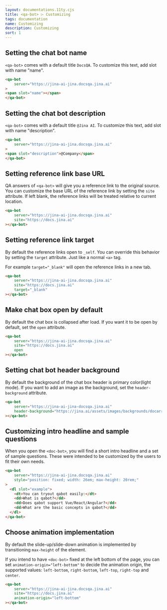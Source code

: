 ```yaml
---
layout: documentations.11ty.cjs
title: <qa-bot> ⌲ Customizing
tags: documentation
name: Customizing
description: Customizing
sort: 1
---
```

## Setting the chat bot name
`<qa-bot>` comes with a default title `DocsQA`. To customize this text, add slot with name "name".
```html
<qa-bot
    server="https://jina-ai-jina.docsqa.jina.ai"
>
<span slot="name"></span>
</qa-bot>
```
## Setting the chat bot description
`<qa-bot>` comes with a default title `@Jina AI`. To customize this text, add slot with name "description".
```html
<qa-bot
    server="https://jina-ai-jina.docsqa.jina.ai"
>
<span slot="description">@Company</span>
</qa-bot>
```
## Setting reference link base URL
QA answers of `<qa-bot>` will give you a reference link to the original source.
You can customize the base URL of the reference link by setting the `site` attribute. 
If left blank, the reference links will be treated relative to current location. 
```html
<qa-bot
    server="https://jina-ai-jina.docsqa.jina.ai"
    site="https://docs.jina.ai"
></qa-bot>
```

## Setting reference link target
By default the reference links open to `_self`. You can override this behavior by setting the `target` attribute. Just like a normal `<a>` tag.

For example `target="_blank"` will open the reference links in a new tab.
```html
<qa-bot
    server="https://jina-ai-jina.docsqa.jina.ai"
    site="https://docs.jina.ai"
    target="_blank"
></qa-bot>
```

## Make chat box open by default
By default the chat box is collapsed after load. If you want it to be open by default, set the `open` attribute.

```html
<qa-bot
    server="https://jina-ai-jina.docsqa.jina.ai"
    site="https://docs.jina.ai"
    open
></qa-bot>
```

## Setting chat bot header background
By default the background of the chat box header is primary color(light mode). If you want to add an image as the background, set the `header-background` attribute.
```html
<qa-bot
    server="https://jina-ai-jina-docsqa.jina.ai"
    header-background="https://jina.ai/assets/images/backgrounds/docarray.png"
></qa-bot>
```

## Customizing intro headline and sample questions
When you open the `<doc-bot>`, you will find a short intro headline and a set of sample questions.
These were intended to be customized by the users to fit their own needs.
```html
<qa-bot
    server="https://jina-ai-jina.docsqa.jina.ai"    
    style="position: fixed; width: 26em; max-height: 20rem;"
>
  <dl slot="example">
    <dt>You can tryout qabot easily:</dt>
    <dd>What is qabot?</dd>
    <dd>Does qabot support Vue/React/Angular?</dd>
    <dd>What are the basic concepts in qabot?</dd>
  </dl>
</qa-bot>
```
## Choose animation implementation
By default the slide-up/slide-down animation is implemented by transitioning `max-height` of the element.

If you intend to have `<doc-bot>` fixed at the left bottom of the page, you can set `animation-origin="left-bottom"` to decide the animation origin, the supported values: `left-bottom`, `right-bottom`, `left-top`, `right-top` and `center`.

```html
<qa-bot
    server="https://jina-ai-jina.docsqa.jina.ai"
    site="https://docs.jina.ai"
    animation-origin="left-bottom"
></qa-bot>
```

<qa-bot
    server="https://jina-ai-jina.docsqa.jina.ai"
    site="https://docs.jina.ai"
    open
    animation-origin="left-bottom"  
    header-background="https://jina.ai/assets/images/backgrounds/docarray.png">
</qa-bot>

<style>
    qa-bot dt {
        font-size: 1.25rem;
        color: cyan;
    }
    qa-bot {
        position: fixed; 
        left: 2rem; 
        width: 22rem; 
        max-height: 30rem;
    }
    qa-bot:not(:defined) { display: none; }
</style>
